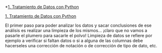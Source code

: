 *[1. Tratamiento de Datos con Python](#1-datos)


[1. Tratamiento de Datos con Python](#1-datos)

El primer paso para poder analizar los datos y sacar conclusiones de ese análisis es realizar una
limpieza de los mismos... ¡claro que no vamos a pasarle el plumero para sacarle el polvo! Limpieza de datos se refiere por ejemplo a verificar si faltan datos o si a alguna de las columnas debe hacerseles una corrección de notación o de corrección de tipo de dato, etc.